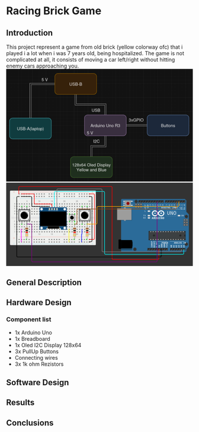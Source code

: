 # Racing Brick Game

## Introduction
This project represent a game from old brick (yellow colorway ofc) that i played i a lot when i was 7 years old, being hospitalized. The game is not complicated at all, it consists of moving a car left/right without hitting enemy cars approaching you.
![img](./img/img1.png)
![img](./img/img2.png)
## General Description

## Hardware Design
### Component list
- 1x Arduino Uno
- 1x Breadboard
- 1x Oled I2C Display 128x64
- 3x PullUp Buttons
- Connecting wires
- 3x 1k ohm Rezistors

## Software Design

## Results 

## Conclusions
